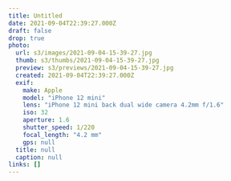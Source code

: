 ```yaml
---
title: Untitled
date: 2021-09-04T22:39:27.000Z
draft: false
drop: true
photo:
  url: s3/images/2021-09-04-15-39-27.jpg
  thumb: s3/thumbs/2021-09-04-15-39-27.jpg
  preview: s3/previews/2021-09-04-15-39-27.jpg
  created: 2021-09-04T22:39:27.000Z
  exif:
    make: Apple
    model: "iPhone 12 mini"
    lens: "iPhone 12 mini back dual wide camera 4.2mm f/1.6"
    iso: 32
    aperture: 1.6
    shutter_speed: 1/220
    focal_length: "4.2 mm"
    gps: null
  title: null
  caption: null
links: []
---
```

